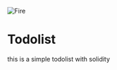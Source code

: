 ![Fire](https://user-images.githubusercontent.com/74189249/153506048-aaa58d97-afc3-4705-97f8-26701019a403.JPG)
# Todolist
this is a simple todolist with solidity
